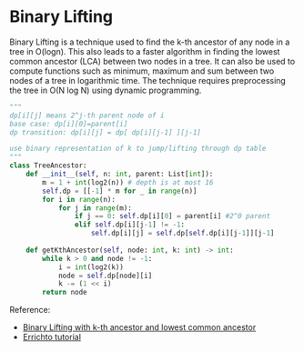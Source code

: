 # Binary Lifting

Binary Lifting is a technique used to find the k-th ancestor of any node in a tree in O(logn). 
This also leads to a faster algorithm in finding the lowest common ancestor (LCA) between two nodes in a tree. 
It can also be used to compute functions such as minimum, maximum and sum between two nodes of a tree in logarithmic time. 
The technique requires preprocessing the tree in O(N log N) using dynamic programming.

```py
"""
dp[i][j] means 2^j-th parent node of i
base case: dp[i][0]=parent[i]
dp transition: dp[i][j] = dp[ dp[i][j-1] ][j-1]

use binary representation of k to jump/lifting through dp table
"""
class TreeAncestor:
    def __init__(self, n: int, parent: List[int]):
        m = 1 + int(log2(n)) # depth is at most 16 
        self.dp = [[-1] * m for _ in range(n)]
        for i in range(n):
            for j in range(m):
                if j == 0: self.dp[i][0] = parent[i] #2^0 parent
                elif self.dp[i][j-1] != -1: 
                    self.dp[i][j] = self.dp[self.dp[i][j-1]][j-1]
    
    def getKthAncestor(self, node: int, k: int) -> int:
        while k > 0 and node != -1: 
            i = int(log2(k))
            node = self.dp[node][i]
            k -= (1 << i)
        return node 
```

Reference:

- [Binary Lifting with k-th ancestor and lowest common ancestor](https://iq.opengenus.org/binary-lifting-k-th-ancestor-lowest-common-ancestor)
- [Errichto tutorial](https://www.youtube.com/watch?v=oib-XsjFa-M)
